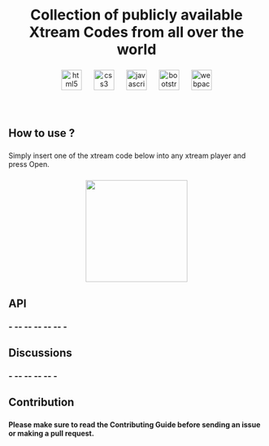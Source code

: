 <h1 align="center">Collection of publicly available Xtream Codes from all over the world</h1>

###

<div align="center">
  <img src="https://cdn.jsdelivr.net/gh/devicons/devicon/icons/html5/html5-original.svg" height="40" alt="html5 logo"  />
  <img width="16" />
  <img src="https://cdn.jsdelivr.net/gh/devicons/devicon/icons/css3/css3-original.svg" height="40" alt="css3 logo"  />
  <img width="16" />
  <img src="https://cdn.jsdelivr.net/gh/devicons/devicon/icons/javascript/javascript-original.svg" height="40" alt="javascript logo"  />
  <img width="16" />
  <img src="https://cdn.jsdelivr.net/gh/devicons/devicon/icons/bootstrap/bootstrap-original.svg" height="40" alt="bootstrap logo"  />
  <img width="16" />
  <img src="https://cdn.simpleicons.org/webpack/8DD6F9" height="40" alt="webpack logo"  />
</div>

###

<br clear="both">

<h2 align="left">How to use ?</h2>

###

<p align="left">Simply insert one of the xtream code below into any xtream player and press Open.</p>

###

<div align="center">
  <img height="200" src="https://rochana-sadila.github.io/Xtream-Codes-Library/img/xtream.png"  />
</div>

###

<h2 align="left">API</h2>

###

<h3 align="left">- -- -- -- -- -- -</h3>

###

<h2 align="left">Discussions</h2>

###

<h3 align="left">- -- -- -- -- -</h3>

###

<h2 align="left">Contribution</h2>

###

<h4 align="left">Please make sure to read the Contributing Guide before sending an issue or making a pull request.</h4>

###
